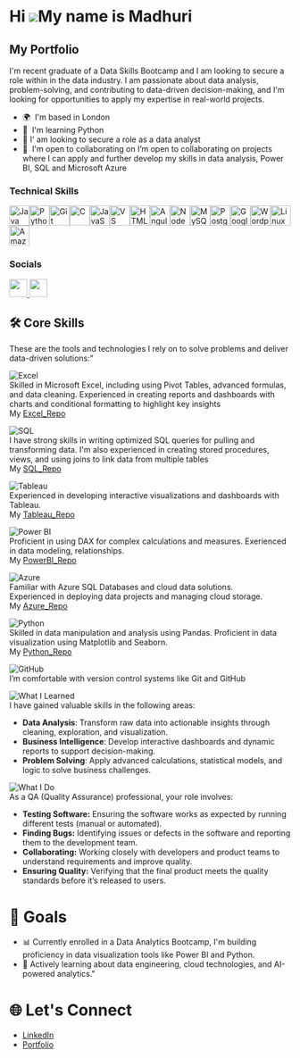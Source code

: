 
# Hi ![](https://user-images.githubusercontent.com/18350557/176309783-0785949b-9127-417c-8b55-ab5a4333674e.gif)My name is Madhuri

My Portfolio
------------

I'm recent graduate of a Data Skills Bootcamp and I am looking to secure a role within in the data industry. I am passionate about data analysis, problem-solving, and contributing to data-driven decision-making, and I'm looking for opportunities to apply my expertise in real-world projects.

* 🌍  I'm based in London
* 🧠  I'm learning Python
* 👀  I' am looking to secure a role as a data analyst
* 🤝  I'm open to collaborating on I’m open to collaborating on projects where I can apply and further develop my skills in data analysis, Power BI, SQL and Microsoft Azure

### Technical Skills


<p align="left">
<a href="https://www.oracle.com/java/" target="_blank" rel="noreferrer"><img src="https://raw.githubusercontent.com/danielcranney/readme-generator/main/public/icons/skills/java-colored.svg" width="36" height="36" alt="Java" /></a><a href="https://www.python.org/" target="_blank" rel="noreferrer"><img src="https://raw.githubusercontent.com/danielcranney/readme-generator/main/public/icons/skills/python-colored.svg" width="36" height="36" alt="Python" /></a><a href="https://git-scm.com/" target="_blank" rel="noreferrer"><img src="https://raw.githubusercontent.com/danielcranney/readme-generator/main/public/icons/skills/git-colored.svg" width="36" height="36" alt="Git" /></a><a href="https://docs.microsoft.com/en-us/cpp/?view=msvc-170" target="_blank" rel="noreferrer"><img src="https://raw.githubusercontent.com/danielcranney/readme-generator/main/public/icons/skills/c-colored.svg" width="36" height="36" alt="C" /></a><a href="https://developer.mozilla.org/en-US/docs/Web/JavaScript" target="_blank" rel="noreferrer"><img src="https://raw.githubusercontent.com/danielcranney/readme-generator/main/public/icons/skills/javascript-colored.svg" width="36" height="36" alt="JavaScript" /></a><a href="https://code.visualstudio.com/" target="_blank" rel="noreferrer"><img src="https://raw.githubusercontent.com/danielcranney/readme-generator/main/public/icons/skills/visualstudiocode.svg" width="36" height="36" alt="VS Code" /></a><a href="https://developer.mozilla.org/en-US/docs/Glossary/HTML5" target="_blank" rel="noreferrer"><img src="https://raw.githubusercontent.com/danielcranney/readme-generator/main/public/icons/skills/html5-colored.svg" width="36" height="36" alt="HTML5" /></a><a href="https://angular.io/" target="_blank" rel="noreferrer"><img src="https://raw.githubusercontent.com/danielcranney/readme-generator/main/public/icons/skills/angularjs-colored.svg" width="36" height="36" alt="Angular" /></a><a href="https://nodejs.org/en/" target="_blank" rel="noreferrer"><img src="https://raw.githubusercontent.com/danielcranney/readme-generator/main/public/icons/skills/nodejs-colored.svg" width="36" height="36" alt="NodeJS" /></a><a href="https://www.mysql.com/" target="_blank" rel="noreferrer"><img src="https://raw.githubusercontent.com/danielcranney/readme-generator/main/public/icons/skills/mysql-colored.svg" width="36" height="36" alt="MySQL" /></a><a href="https://www.postgresql.org/" target="_blank" rel="noreferrer"><img src="https://raw.githubusercontent.com/danielcranney/readme-generator/main/public/icons/skills/postgresql-colored.svg" width="36" height="36" alt="PostgreSQL" /></a><a href="https://cloud.google.com/" target="_blank" rel="noreferrer"><img src="https://raw.githubusercontent.com/danielcranney/readme-generator/main/public/icons/skills/googlecloud-colored.svg" width="36" height="36" alt="Google Cloud" /></a><a href="https://wordpress.com" target="_blank" rel="noreferrer"><img src="https://raw.githubusercontent.com/danielcranney/readme-generator/main/public/icons/skills/wordpress-colored.svg" width="36" height="36" alt="Wordpress" /></a><a href="https://www.linux.org" target="_blank" rel="noreferrer"><img src="https://raw.githubusercontent.com/danielcranney/readme-generator/main/public/icons/skills/linux-colored.svg" width="36" height="36" alt="Linux" /></a><a href="https://aws.amazon.com" target="_blank" rel="noreferrer"><img src="https://raw.githubusercontent.com/danielcranney/readme-generator/main/public/icons/skills/aws-colored.svg" width="36" height="36" alt="Amazon Web Services" /></a>
</p>


### Socials

<p align="left"> <a href="https://www.github.com/MadhuriPortfolio" target="_blank" rel="noreferrer"> <picture> <source media="(prefers-color-scheme: dark)" srcset="https://raw.githubusercontent.com/danielcranney/readme-generator/main/public/icons/socials/github-dark.svg" /> <source media="(prefers-color-scheme: light)" srcset="https://raw.githubusercontent.com/danielcranney/readme-generator/main/public/icons/socials/github.svg" /> <img src="https://raw.githubusercontent.com/danielcranney/readme-generator/main/public/icons/socials/github.svg" width="32" height="32" /> </picture> </a> <a href="https://www.linkedin.com/in/madhuri-k-59619223" target="_blank" rel="noreferrer"> <picture> <source media="(prefers-color-scheme: dark)" srcset="https://raw.githubusercontent.com/danielcranney/readme-generator/main/public/icons/socials/linkedin-dark.svg" /> <source media="(prefers-color-scheme: light)" srcset="https://raw.githubusercontent.com/danielcranney/readme-generator/main/public/icons/socials/linkedin.svg" /> <img src="https://raw.githubusercontent.com/danielcranney/readme-generator/main/public/icons/socials/linkedin.svg" width="32" height="32" /> </picture> </a></p>


## 🛠️ Core Skills  
These are the tools and technologies I rely on to solve problems and deliver data-driven solutions:"

![Excel](https://img.shields.io/badge/Excel-%23339933.svg?style=for-the-badge&logo=microsoft-excel&logoColor=white)   
Skilled in Microsoft Excel, including using Pivot Tables, advanced formulas, and data cleaning. Experienced in creating reports and dashboards with charts and conditional formatting to highlight key insights    
My [Excel_Repo](https://github.com/MadhuriPortfolio/Excel-Repo.git)

![SQL](https://img.shields.io/badge/SQL-%2300A9E0.svg?style=for-the-badge&logo=mysql&logoColor=white)   
I have strong skills in writing optimized SQL queries for pulling and transforming data. I'm also experienced in creating stored procedures, views, and using joins to link data from multiple tables   
My [SQL_Repo](https://github.com/MadhuriPortfolio/SQL-Repo.git)

![Tableau](https://img.shields.io/badge/Tableau-%23E97627.svg?style=for-the-badge&logo=tableau&logoColor=white)   
Experienced in developing interactive visualizations and dashboards with Tableau.   
My [Tableau_Repo](https://github.com/MadhuriPortfolio/Tableau-Repo.git)  

![Power BI](https://img.shields.io/badge/Power%20BI-%23F2C811.svg?style=for-the-badge&logo=powerbi&logoColor=black)   
Proficient in using DAX for complex calculations and measures.
Exerienced in data modeling, relationships.   
My [PowerBI_Repo](https://github.com/MadhuriPortfolio/Power-BI-Repo.git)  

![Azure](https://img.shields.io/badge/Azure-%230072C6.svg?style=for-the-badge&logo=microsoft-azure&logoColor=white)   
Familiar with Azure SQL Databases and cloud data solutions.   
Experienced in deploying data projects and managing cloud storage.   
My [Azure_Repo](https://github.com/MadhuriPortfolio/Azure_Repo.git)  

![Python](https://img.shields.io/badge/Python-%2314354C.svg?style=for-the-badge&logo=python&logoColor=white)   
Skilled in data manipulation and analysis using Pandas.
Proficient in data visualization using Matplotlib and Seaborn.  
My [Python_Repo](https://github.com/MadhuriPortfolio/Python-Repo.git)  

![GitHub](https://img.shields.io/badge/GitHub-%23181717.svg?style=for-the-badge&logo=github&logoColor=white)   
I’m comfortable with version control systems like Git and GitHub   

![What I Learned](https://img.shields.io/badge/What%20I%20Learned-%23F1C232.svg?style=for-the-badge&logo=book&logoColor=white)  
I have gained valuable skills in the following areas:
- **Data Analysis**: Transform raw data into actionable insights through cleaning, exploration, and visualization.  
- **Business Intelligence**: Develop interactive dashboards and dynamic reports to support decision-making.  
- **Problem Solving**: Apply advanced calculations, statistical models, and logic to solve business challenges.  

![What I Do](https://img.shields.io/badge/What%20I%20Do-%23008B8B.svg?style=for-the-badge&logo=rocket&logoColor=white)  
As a QA (Quality Assurance) professional, your role involves:
- **Testing Software:** Ensuring the software works as expected by running different tests (manual or automated).
- **Finding Bugs:** Identifying issues or defects in the software and reporting them to the development team. 
- **Collaborating:** Working closely with developers and product teams to understand requirements and improve quality.
- **Ensuring Quality:** Verifying that the final product meets the quality standards before it’s released to users.


# 🎯 Goals  
* 📊 Currently enrolled in a Data Analytics Bootcamp, I'm building proficiency in data visualization tools like Power BI and Python.
* 📝 Actively learning about data engineering, cloud technologies, and AI-powered analytics."


# 🌐 Let's Connect  
- [LinkedIn](https://www.linkedin.com/in/madhuri-k-596195223/) 
- [Portfolio](https://github.com/MadhuriPortfolio)

 
